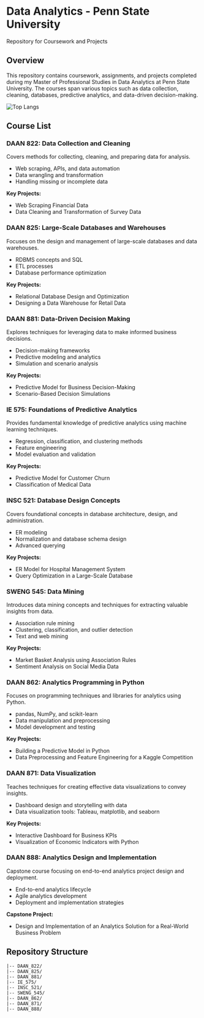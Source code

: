 # Data Analytics - Penn State University
Repository for Coursework and Projects

## Overview
This repository contains coursework, assignments, and projects completed during my Master of Professional Studies in Data Analytics at Penn State University. The courses span various topics such as data collection, cleaning, databases, predictive analytics, and data-driven decision-making.

![Top Langs](https://github-readme-stats.vercel.app/api/top-langs/?username=jensoto&layout=compact)

## Course List

### DAAN 822: Data Collection and Cleaning
Covers methods for collecting, cleaning, and preparing data for analysis.
- Web scraping, APIs, and data automation
- Data wrangling and transformation
- Handling missing or incomplete data

**Key Projects:**
- Web Scraping Financial Data
- Data Cleaning and Transformation of Survey Data

### DAAN 825: Large-Scale Databases and Warehouses
Focuses on the design and management of large-scale databases and data warehouses.
- RDBMS concepts and SQL
- ETL processes
- Database performance optimization

**Key Projects:**
- Relational Database Design and Optimization
- Designing a Data Warehouse for Retail Data

### DAAN 881: Data-Driven Decision Making
Explores techniques for leveraging data to make informed business decisions.
- Decision-making frameworks
- Predictive modeling and analytics
- Simulation and scenario analysis

**Key Projects:**
- Predictive Model for Business Decision-Making
- Scenario-Based Decision Simulations

### IE 575: Foundations of Predictive Analytics
Provides fundamental knowledge of predictive analytics using machine learning techniques.
- Regression, classification, and clustering methods
- Feature engineering
- Model evaluation and validation

**Key Projects:**
- Predictive Model for Customer Churn
- Classification of Medical Data

### INSC 521: Database Design Concepts
Covers foundational concepts in database architecture, design, and administration.
- ER modeling
- Normalization and database schema design
- Advanced querying

**Key Projects:**
- ER Model for Hospital Management System
- Query Optimization in a Large-Scale Database

### SWENG 545: Data Mining
Introduces data mining concepts and techniques for extracting valuable insights from data.
- Association rule mining
- Clustering, classification, and outlier detection
- Text and web mining

**Key Projects:**
- Market Basket Analysis using Association Rules
- Sentiment Analysis on Social Media Data

### DAAN 862: Analytics Programming in Python
Focuses on programming techniques and libraries for analytics using Python.
- pandas, NumPy, and scikit-learn
- Data manipulation and preprocessing
- Model development and testing

**Key Projects:**
- Building a Predictive Model in Python
- Data Preprocessing and Feature Engineering for a Kaggle Competition

### DAAN 871: Data Visualization
Teaches techniques for creating effective data visualizations to convey insights.
- Dashboard design and storytelling with data
- Data visualization tools: Tableau, matplotlib, and seaborn

**Key Projects:**
- Interactive Dashboard for Business KPIs
- Visualization of Economic Indicators with Python

### DAAN 888: Analytics Design and Implementation
Capstone course focusing on end-to-end analytics project design and deployment.
- End-to-end analytics lifecycle
- Agile analytics development
- Deployment and implementation strategies

**Capstone Project:**
- Design and Implementation of an Analytics Solution for a Real-World Business Problem



## Repository Structure
```plaintext
|-- DAAN_822/
|-- DAAN_825/
|-- DAAN_881/
|-- IE_575/
|-- INSC_521/
|-- SWENG_545/
|-- DAAN_862/
|-- DAAN_871/
|-- DAAN_888/
